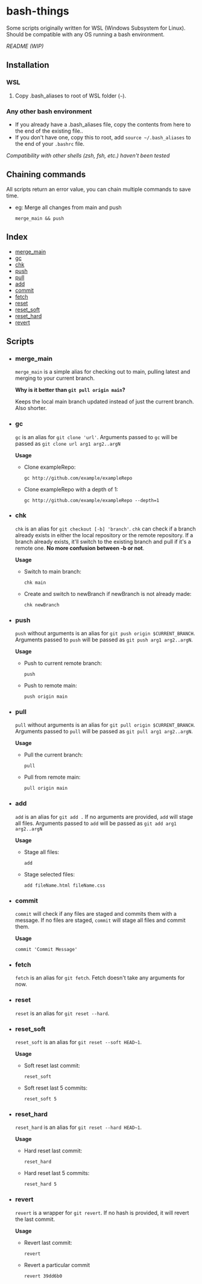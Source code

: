 # bash-things

Some scripts originally written for WSL (Windows Subsystem for Linux). Should be compatible with any OS running a bash environment.

_README (WIP)_

## Installation

### WSL

1. Copy .bash_aliases to root of WSL folder (`~`).

### Any other bash environment

- If you already have a .bash_aliases file, copy the contents from here to the end of the existing file..
- If you don't have one, copy this to root, add `source ~/.bash_aliases` to the end of your `.bashrc` file.

_Compatibility with other shells (zsh, fsh, etc.) haven't been tested_

## Chaining commands

All scripts return an error value, you can chain multiple commands to save time.

- eg: Merge all changes from main and push
  ```
  merge_main && push
  ```

## Index

- [merge_main](#merge_main)
- [gc](#gc)
- [chk](#chk)
- [push](#push)
- [pull](#pull)
- [add](#add)
- [commit](#commit)
- [fetch](#fetch)
- [reset](#reset)
- [reset_soft](#reset_soft)
- [reset_hard](#reset_hard)
- [revert](#revert)

## Scripts

- ### merge_main

  `merge_main` is a simple alias for checking out to main, pulling latest and merging to your current branch.

  **Why is it better than `git pull origin main`?**

  Keeps the local main branch updated instead of just the current branch. Also shorter.

- ### gc

  `gc` is an alias for `git clone 'url'`. Arguments passed to `gc` will be passed as `git clone url arg1 arg2..argN`

  **Usage**

  - Clone exampleRepo:

    ```
    gc http://github.com/example/exampleRepo
    ```

  - Clone exampleRepo with a depth of 1:
    ```
    gc http://github.com/example/exampleRepo --depth=1
    ```

- ### chk

  `chk` is an alias for `git checkout [-b] 'branch'`. `chk` can check if a branch already exists in either the local repository or the remote repository. If a branch already exists, it'll switch to the existing branch and pull if it's a remote one. **No more confusion between -b or not**.

  **Usage**

  - Switch to main branch:

    ```
    chk main
    ```

  - Create and switch to newBranch if newBranch is not already made:
    ```
    chk newBranch
    ```

- ### push

  `push` without arguments is an alias for `git push origin $CURRENT_BRANCH`. Arguments passed to `push` will be passed as `git push arg1 arg2..argN`.

  **Usage**

  - Push to current remote branch:

    ```
    push
    ```

  - Push to remote main:
    ```
    push origin main
    ```

- ### pull

  `pull` without arguments is an alias for `git pull origin $CURRENT_BRANCH`. Arguments passed to `pull` will be passed as `git pull arg1 arg2..argN`.

  **Usage**

  - Pull the current branch:

    ```
    pull
    ```

  - Pull from remote main:
    ```
    pull origin main
    ```

- ### add

  `add` is an alias for `git add .` If no arguments are provided, `add` will stage all files. Arguments passed to `add` will be passed as `git add arg1 arg2..argN`

  **Usage**

  - Stage all files:

    ```
    add
    ```

  - Stage selected files:
    ```
    add fileName.html fileName.css
    ```

- ### commit

  `commit` will check if any files are staged and commits them with a message. If no files are staged, `commit` will stage all files and commit them.

  **Usage**

  ```
  commit 'Commit Message'
  ```

- ### fetch

  `fetch` is an alias for `git fetch`. Fetch doesn't take any arguments for now.

- ### reset

  `reset` is an alias for `git reset --hard`.

- ### reset_soft

  `reset_soft` is an alias for `git reset --soft HEAD~1`.

  **Usage**

  - Soft reset last commit:

    ```
    reset_soft
    ```

  - Soft reset last 5 commits:
    ```
    reset_soft 5
    ```

- ### reset_hard

  `reset_hard` is an alias for `git reset --hard HEAD~1`.

  **Usage**

  - Hard reset last commit:

    ```
    reset_hard
    ```

  - Hard reset last 5 commits:
    ```
    reset_hard 5
    ```

- ### revert

  `revert` is a wrapper for `git revert`. If no hash is provided, it will revert the last commit.

  **Usage**

  - Revert last commit:
    ```
    revert
    ```
  - Revert a particular commit
    ```
    revert 39dd6b0
    ```
